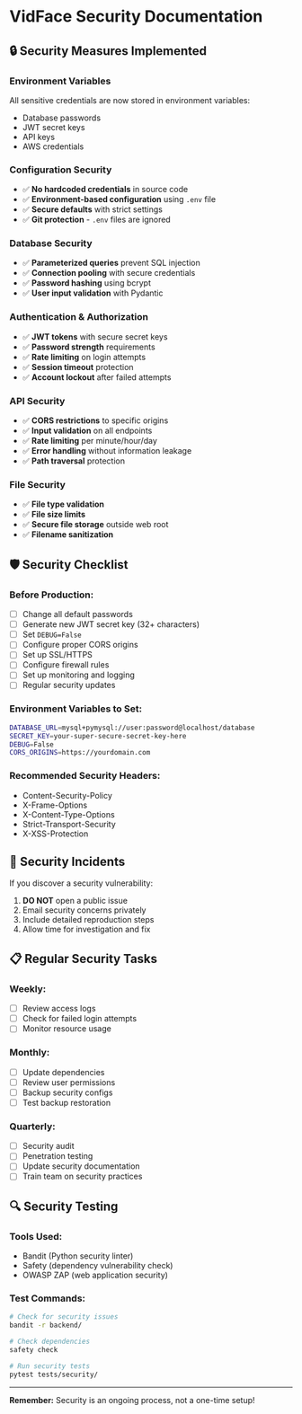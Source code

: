 # VidFace Security Documentation

## 🔒 Security Measures Implemented

### **Environment Variables**
All sensitive credentials are now stored in environment variables:
- Database passwords
- JWT secret keys
- API keys
- AWS credentials

### **Configuration Security**
- ✅ **No hardcoded credentials** in source code
- ✅ **Environment-based configuration** using `.env` file
- ✅ **Secure defaults** with strict settings
- ✅ **Git protection** - `.env` files are ignored

### **Database Security**
- ✅ **Parameterized queries** prevent SQL injection
- ✅ **Connection pooling** with secure credentials
- ✅ **Password hashing** using bcrypt
- ✅ **User input validation** with Pydantic

### **Authentication & Authorization**
- ✅ **JWT tokens** with secure secret keys
- ✅ **Password strength** requirements
- ✅ **Rate limiting** on login attempts
- ✅ **Session timeout** protection
- ✅ **Account lockout** after failed attempts

### **API Security**
- ✅ **CORS restrictions** to specific origins
- ✅ **Input validation** on all endpoints
- ✅ **Rate limiting** per minute/hour/day
- ✅ **Error handling** without information leakage
- ✅ **Path traversal** protection

### **File Security**
- ✅ **File type validation** 
- ✅ **File size limits**
- ✅ **Secure file storage** outside web root
- ✅ **Filename sanitization**

## 🛡️ Security Checklist

### **Before Production:**
- [ ] Change all default passwords
- [ ] Generate new JWT secret key (32+ characters)
- [ ] Set `DEBUG=False`
- [ ] Configure proper CORS origins
- [ ] Set up SSL/HTTPS
- [ ] Configure firewall rules
- [ ] Set up monitoring and logging
- [ ] Regular security updates

### **Environment Variables to Set:**
```bash
DATABASE_URL=mysql+pymysql://user:password@localhost/database
SECRET_KEY=your-super-secure-secret-key-here
DEBUG=False
CORS_ORIGINS=https://yourdomain.com
```

### **Recommended Security Headers:**
- Content-Security-Policy
- X-Frame-Options
- X-Content-Type-Options
- Strict-Transport-Security
- X-XSS-Protection

## 🚨 Security Incidents

If you discover a security vulnerability:
1. **DO NOT** open a public issue
2. Email security concerns privately
3. Include detailed reproduction steps
4. Allow time for investigation and fix

## 📋 Regular Security Tasks

### **Weekly:**
- [ ] Review access logs
- [ ] Check for failed login attempts
- [ ] Monitor resource usage

### **Monthly:**
- [ ] Update dependencies
- [ ] Review user permissions
- [ ] Backup security configs
- [ ] Test backup restoration

### **Quarterly:**
- [ ] Security audit
- [ ] Penetration testing
- [ ] Update security documentation
- [ ] Train team on security practices

## 🔍 Security Testing

### **Tools Used:**
- Bandit (Python security linter)
- Safety (dependency vulnerability check)
- OWASP ZAP (web application security)

### **Test Commands:**
```bash
# Check for security issues
bandit -r backend/

# Check dependencies
safety check

# Run security tests
pytest tests/security/
```

---

**Remember:** Security is an ongoing process, not a one-time setup! 